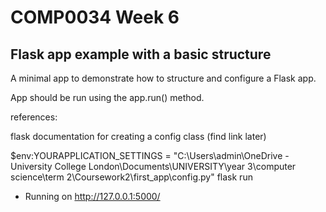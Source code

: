 # COMP0034 Week 6

## Flask app example with a basic structure

A minimal app to demonstrate how to structure and configure a Flask app.

App should be run using the app.run() method.

references:

flask documentation for creating a config class (find link later)

 $env:YOURAPPLICATION_SETTINGS = "C:\Users\admin\OneDrive - University College London\Documents\UNIVERSITY\year 3\computer science\term 2\Coursework2\first_app\config.py"
 flask run
 * Running on http://127.0.0.1:5000/

